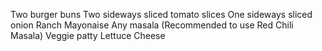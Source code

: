 Two burger buns
Two sideways sliced tomato slices
One sideways sliced onion
Ranch
Mayonaise
Any masala (Recommended to use Red Chili Masala)
Veggie patty
Lettuce
Cheese